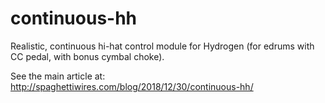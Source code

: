 # continuous-hh

Realistic, continuous hi-hat control module for Hydrogen (for edrums with CC pedal, with bonus cymbal choke).

See the main article at:
http://spaghettiwires.com/blog/2018/12/30/continuous-hh/
